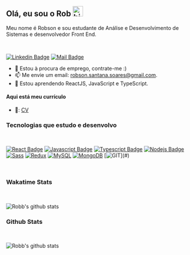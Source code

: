 ## Olá, eu sou o Rob <img src="https://user-images.githubusercontent.com/1303154/88677602-1635ba80-d120-11ea-84d8-d263ba5fc3c0.gif" width="28px" alt="hi">

Meu nome é Robson e sou estudante de Análise e Desenvolvimento de Sistemas e desenvolvedor Front End. 

<br />

[![Linkedin Badge](https://img.shields.io/badge/-rob-0e76a8?style=flat&labelColor=0e76a8&logo=linkedin&logoColor=white)](https://www.linkedin.com/in/robson-santana-soares/) [![Mail Badge](https://img.shields.io/badge/-rob_email-ff0000?style=flat&labelColor=ff0000&logo=gmail&logoColor=white)](mailto:robson.santana.soares@gmail.com)

<!-- TODO: Add last video link -->

- 🔭 Estou à procura de emprego, contrate-me :)
- 📫 Me envie um email: robson.santana.soares@gmail.com.
- 📖 Estou aprendendo ReactJS, JavaScript e TypeScript.

#### Aqui está meu currículo
- 📎: [CV](https://github.com/RobbSoares/RobbSoares/blob/master/curriculo/CV_RobsonSantanaSoares.pdf)


### Tecnologias que estudo e desenvolvo

<br />

[![React Badge](https://img.shields.io/badge/-React-61DBFB?style=for-the-badge&labelColor=black&logo=react&logoColor=61DBFB)](#) [![Javascript Badge](https://img.shields.io/badge/-Javascript-F0DB4F?style=for-the-badge&labelColor=black&logo=javascript&logoColor=F0DB4F)](#) [![Typescript Badge](https://img.shields.io/badge/-Typescript-007acc?style=for-the-badge&labelColor=black&logo=typescript&logoColor=007acc)](#) [![Nodejs Badge](https://img.shields.io/badge/-Nodejs-3C873A?style=for-the-badge&labelColor=black&logo=node.js&logoColor=3C873A)](#) 
[![Sass](https://img.shields.io/badge/Sass-CC6699?style=for-the-badge&&labelColor=black&logo=sass&logoColor=CC6699)](#) [![Redux](https://img.shields.io/badge/Redux-593D88?style=for-the-badge&logo=redux&&labelColor=black&logoColor=593D88)](#) [![MySQL](https://img.shields.io/badge/MySQL-f29111?style=for-the-badge&logo=mysql&labelColor=black&logoColor=white)](#) [![MongoDB](https://img.shields.io/badge/MongoDB-4EA94B?style=for-the-badge&logo=mongodb&&labelColor=black&logoColor=4EA94B)](#) [![GIT](https://img.shields.io/badge/git-ff0000.svg?&labelColor=black&style=for-the-badge&logo=git&logoColor=white")](#)
 
<br />

### Wakatime Stats

<br/>

![Robb's github stats](https://github-readme-stats.vercel.app/api/wakatime?username=uRobs&theme=tokyonight)

### Github Stats

<br />

![Robb's github stats](https://github-readme-stats.vercel.app/api?username=RobbSoares&count_private=true&theme=tokyonight&hide=contribs,prs)

